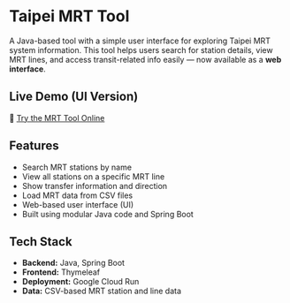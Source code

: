 # Taipei MRT Tool 

A Java-based tool with a simple user interface for exploring Taipei MRT system information. This tool helps users search for station details, view MRT lines, and access transit-related info easily — now available as a **web interface**.

##  Live Demo (UI Version)

🔗 [Try the MRT Tool Online](https://mrt-system-lrhtophrdq-uc.a.run.app/home)

## Features

- Search MRT stations by name
- View all stations on a specific MRT line
- Show transfer information and direction
- Load MRT data from CSV files
- Web-based user interface (UI)
- Built using modular Java code and Spring Boot

## Tech Stack

- **Backend:** Java, Spring Boot
- **Frontend:** Thymeleaf
- **Deployment:** Google Cloud Run
- **Data:** CSV-based MRT station and line data
